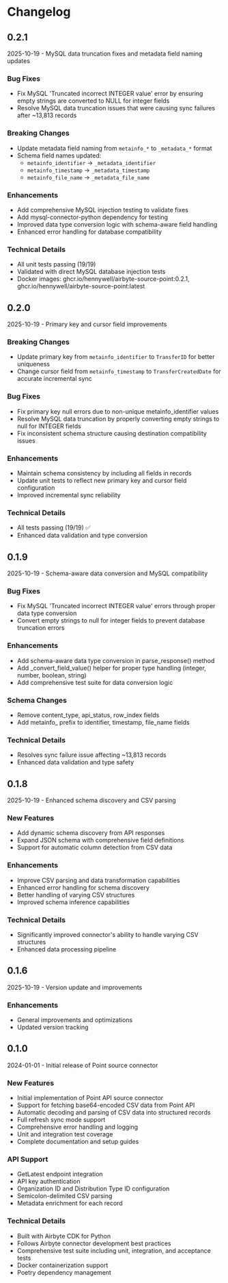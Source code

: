 # Changelog

## 0.2.1
2025-10-19 - MySQL data truncation fixes and metadata field naming updates

### Bug Fixes
- Fix MySQL 'Truncated incorrect INTEGER value' error by ensuring empty strings are converted to NULL for integer fields
- Resolve MySQL data truncation issues that were causing sync failures after ~13,813 records

### Breaking Changes
- Update metadata field naming from `metainfo_*` to `_metadata_*` format
- Schema field names updated:
  - `metainfo_identifier` → `_metadata_identifier`
  - `metainfo_timestamp` → `_metadata_timestamp`
  - `metainfo_file_name` → `_metadata_file_name`

### Enhancements
- Add comprehensive MySQL injection testing to validate fixes
- Add mysql-connector-python dependency for testing
- Improved data type conversion logic with schema-aware field handling
- Enhanced error handling for database compatibility

### Technical Details
- All unit tests passing (19/19)
- Validated with direct MySQL database injection tests
- Docker images: ghcr.io/hennywell/airbyte-source-point:0.2.1, ghcr.io/hennywell/airbyte-source-point:latest

## 0.2.0
2025-10-19 - Primary key and cursor field improvements

### Breaking Changes
- Update primary key from `metainfo_identifier` to `TransferID` for better uniqueness
- Change cursor field from `metainfo_timestamp` to `TransferCreatedDate` for accurate incremental sync

### Bug Fixes
- Fix primary key null errors due to non-unique metainfo_identifier values
- Resolve MySQL data truncation by properly converting empty strings to null for INTEGER fields
- Fix inconsistent schema structure causing destination compatibility issues

### Enhancements
- Maintain schema consistency by including all fields in records
- Update unit tests to reflect new primary key and cursor field configuration
- Improved incremental sync reliability

### Technical Details
- All tests passing (19/19) ✅
- Enhanced data validation and type conversion

## 0.1.9
2025-10-19 - Schema-aware data conversion and MySQL compatibility

### Bug Fixes
- Fix MySQL 'Truncated incorrect INTEGER value' errors through proper data type conversion
- Convert empty strings to null for integer fields to prevent database truncation errors

### Enhancements
- Add schema-aware data type conversion in parse_response() method
- Add _convert_field_value() helper for proper type handling (integer, number, boolean, string)
- Add comprehensive test suite for data conversion logic

### Schema Changes
- Remove content_type, api_status, row_index fields
- Add metainfo_ prefix to identifier, timestamp, file_name fields

### Technical Details
- Resolves sync failure issue affecting ~13,813 records
- Enhanced data validation and type safety

## 0.1.8
2025-10-19 - Enhanced schema discovery and CSV parsing

### New Features
- Add dynamic schema discovery from API responses
- Expand JSON schema with comprehensive field definitions
- Support for automatic column detection from CSV data

### Enhancements
- Improve CSV parsing and data transformation capabilities
- Enhanced error handling for schema discovery
- Better handling of varying CSV structures
- Improved schema inference capabilities

### Technical Details
- Significantly improved connector's ability to handle varying CSV structures
- Enhanced data processing pipeline

## 0.1.6
2025-10-19 - Version update and improvements

### Enhancements
- General improvements and optimizations
- Updated version tracking

## 0.1.0
2024-01-01 - Initial release of Point source connector

### New Features
- Initial implementation of Point API source connector
- Support for fetching base64-encoded CSV data from Point API
- Automatic decoding and parsing of CSV data into structured records
- Full refresh sync mode support
- Comprehensive error handling and logging
- Unit and integration test coverage
- Complete documentation and setup guides

### API Support
- GetLatest endpoint integration
- API key authentication
- Organization ID and Distribution Type ID configuration
- Semicolon-delimited CSV parsing
- Metadata enrichment for each record

### Technical Details
- Built with Airbyte CDK for Python
- Follows Airbyte connector development best practices
- Comprehensive test suite including unit, integration, and acceptance tests
- Docker containerization support
- Poetry dependency management